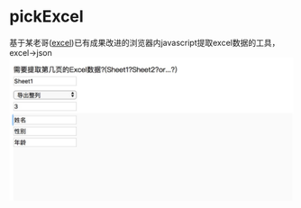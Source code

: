 # pickExcel


基于某老哥([excel](https://github.com/wwhgtt/excel))已有成果改进的浏览器内javascript提取excel数据的工具，excel→json
<br>
![demo](https://github.com/wyh369352887/pickExcel/raw/master/image/2.jpg)


